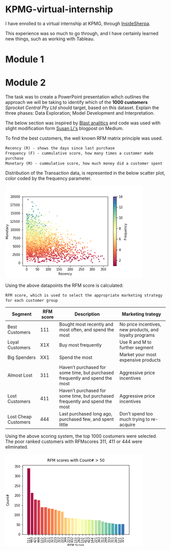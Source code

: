 # KPMG-virtual-internship

I have enrolled to a virtual internship at KPMG, through [InsideSherpa](https://www.insidesherpa.com/virtual-internships/theme/m7W4GMqeT3bh9Nb2c/KPMG-Data-Analytics-Virtual-Internship).

This experience was so much to go through, and I have certainly learned new things, such as working with Tableau.

# Module 1

# Module 2

The task was to create a PowerPoint presentation wihch outlines the approach we will be taking to identify which of the __1000 customers__ *Sprocket Central Pty Ltd* should target, based on this dataset. Explain the three phases:  Data Exploration; Model Development and Interpretation.

The below section was inspired by [Blast analitics](https://www.blastanalytics.com/blog/rfm-analysis-boosts-sales) and code was used with slight modification form [Susan Li's](https://towardsdatascience.com/find-your-best-customers-with-customer-segmentation-in-python-61d602f9eee6) blogpost on Medium.

To find the best customers, the well known RFM matrix principle was used. 

    Recency (R) - shows the days since last purchase
    Frequency (F) - cummulative score, how many times a customer made purchase
    Monetary (M) - cummulative score, how much money did a customer spent
    
Distribution of the Transaction data, is represented in the below scatter plot, color coded by the frequency parameter.

![Alt text](https://github.com/drmonikabalint/KPMG-virtual-internship/blob/master/Module_2/images/RFM.png "RFM distribution")

Using the above datapoints the RFM score is calculated:

    RFM score, which is used to select the appropriate marketing strategy for each customer group
    
Segment | RFM score | Description | Marketing trategy
---|---|---|---
Best Customers | 111 |Bought most recently and most often, and spend the most |No price incentives, new products, and loyalty programs
Loyal Customers |  	X1X |Buy most frequently|Use R and M to further segment
Big Spenders | XX1 |Spend the most|Market your most expensive products
Almost Lost | 311 |Haven’t purchased for some time, but purchased frequently and spend the most|Aggressive price incentives
Lost Customers | 411 |Haven’t purchased for some time, but purchased frequently and spend the most|Aggressive price incentives
Lost Cheap Customers | 444 |Last purchased long ago, purchased few, and spent little|Don’t spend too much trying to re-acquire

Using the above scoring system, the top 1000 costumers were selected. The poor ranked customers with RFMscores  311, 411 or 444 were eliminated.

![Alt text](https://github.com/drmonikabalint/KPMG-virtual-internship/blob/master/Module_2/images/top_RFMscore.png "Top RFM score")
